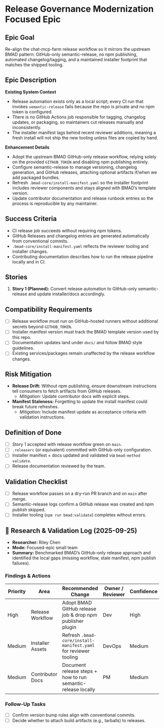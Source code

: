 # Release Governance Modernization Focused Epic

## Epic Goal

Re-align the chat-mcp-farm release workflow so it mirrors the upstream BMAD pattern: GitHub-only semantic-release, no npm publishing, automated changelog/tagging, and a maintained installer footprint that matches the shipped tooling.

## Epic Description

**Existing System Context**

- Release automation exists only as a local script; every CI run that invokes `semantic-release` fails because the repo is private and no npm token is configured.
- There is no GitHub Actions job responsible for tagging, changelog updates, or packaging, so maintainers cut releases manually and inconsistently.
- The installer manifest lags behind recent reviewer additions, meaning a fresh install will not ship the new tooling unless files are copied by hand.

**Enhancement Details**

- Adopt the upstream BMAD GitHub-only release workflow, relying solely on the provided `GITHUB_TOKEN` and disabling npm publishing entirely.
- Configure semantic-release to manage versioning, changelog generation, and GitHub releases, attaching optional artifacts if/when we add packaged bundles.
- Refresh `.bmad-core/install-manifest.yaml` so the installer footprint includes reviewer components and stays aligned with BMAD’s template version.
- Update contributor documentation and release runbook entries so the process is reproducible by any maintainer.

## Success Criteria

- CI release job succeeds without requiring npm tokens.
- GitHub Releases and changelog entries are generated automatically from conventional commits.
- `.bmad-core/install-manifest.yaml` reflects the reviewer tooling and installer changes.
- Contributing documentation describes how to run the release pipeline locally and in CI.

## Stories

1. **Story 1 (Planned):** Convert release automation to GitHub-only semantic-release and update installer/docs accordingly.

## Compatibility Requirements

- [ ] Release workflow must run on GitHub-hosted runners without additional secrets beyond `GITHUB_TOKEN`.
- [ ] Installer manifest version must track the BMAD template version used by this repo.
- [ ] Documentation updates land under `docs/` and follow BMAD style guidelines.
- [ ] Existing services/packages remain unaffected by the release workflow changes.

## Risk Mitigation

- **Release Drift:** Without npm publishing, ensure downstream instructions tell consumers to fetch artifacts from GitHub releases.
  - _Mitigation:_ Update contributor docs with explicit steps.
- **Manifest Staleness:** Forgetting to update the install manifest could break future refreshes.
  - _Mitigation:_ Include manifest update as acceptance criteria with validation instructions.

## Definition of Done

- [ ] Story 1 accepted with release workflow green on `main`.
- [ ] `.releaserc` (or equivalent) committed with GitHub-only configuration.
- [ ] Installer manifest + docs updated and validated via `bmad-method validate`.
- [ ] Release documentation reviewed by the team.

## Validation Checklist

- [ ] Release workflow passes on a dry-run PR branch and on `main` after merge.
- [ ] Semantic-release logs confirm a GitHub release was created and npm publish skipped.
- [ ] Installer tooling (`npm run bmad:validate`) completes without errors.

## 🔬 Research & Validation Log (2025-09-25)

- **Researcher:** Riley Chen
- **Mode:** Focused-epic small team
- **Summary:** Benchmarked BMAD’s GitHub-only release approach and identified the local gaps (missing workflow, stale manifest, npm publish failures).

### Findings & Actions

| Priority | Area             | Recommended Change                                              | Owner / Reviewer | Confidence | Mode       | Controls                        | Evidence Location                  | Sources             |
| -------- | ---------------- | --------------------------------------------------------------- | ---------------- | ---------- | ---------- | ------------------------------- | ---------------------------------- | ------------------- |
| High     | Release Workflow | Adopt BMAD GitHub release job & drop npm publisher plugin       | Dev              | High       | small-team | Change Management (release)     | `.github/workflows/release.yaml`   | BMAD Reference Repo |
| Medium   | Installer Assets | Refresh `.bmad-core/install-manifest.yaml` for reviewer tooling | DevOps           | Medium     | small-team | Installer Validation Checklist  | `.bmad-core/install-manifest.yaml` | BMAD Reference Repo |
| Medium   | Contributor Docs | Document release steps + how to run semantic-release locally    | PM               | Medium     | small-team | Process Documentation Standards | `docs/release-automation.md`       | BMAD Reference Repo |

### Follow-Up Tasks

- [ ] Confirm version bump rules align with conventional commits.
- [ ] Decide whether to attach build artifacts (e.g., tarballs) to releases.
